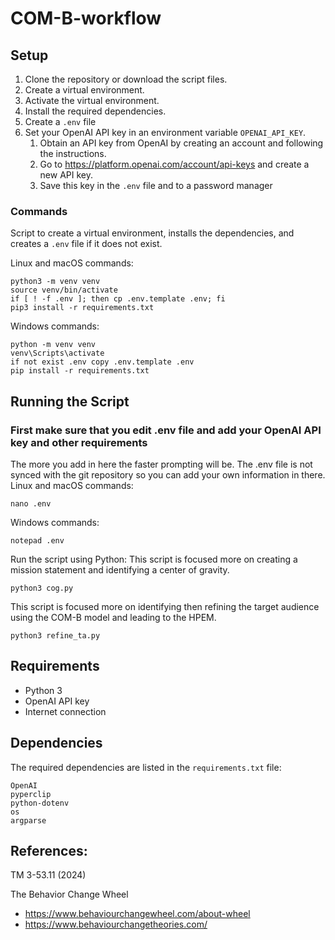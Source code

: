 # COM-B-workflow
## Setup

1. Clone the repository or download the script files.
2. Create a virtual environment.
3. Activate the virtual environment.
4. Install the required dependencies.
5. Create a `.env` file 
6. Set your OpenAI API key in an environment variable `OPENAI_API_KEY`.
    1. Obtain an API key from OpenAI by creating an account and following the instructions.
    1. Go to https://platform.openai.com/account/api-keys and create a new API key.
    1. Save this key in the `.env` file and to a password manager

### Commands
Script to create a virtual environment, installs the dependencies, and creates a `.env` file if it does not exist.

Linux and macOS commands:
```shell
python3 -m venv venv
source venv/bin/activate
if [ ! -f .env ]; then cp .env.template .env; fi
pip3 install -r requirements.txt
```

Windows commands:
```shell
python -m venv venv
venv\Scripts\activate
if not exist .env copy .env.template .env
pip install -r requirements.txt
```

## Running the Script
### First make sure that you edit .env file and add your OpenAI API key and other requirements
The more you add in here the faster prompting will be. The .env file is not synced with the git repository so you can add your own information in there.
Linux and macOS commands:
```shell
nano .env
```

Windows commands:
```shell
notepad .env
```

Run the script using Python:
This script is focused more on creating a mission statement and identifying a center of gravity. 

```shell
python3 cog.py
```

This script is focused more on identifying then refining the target audience using the COM-B model and leading to the HPEM. 
```shell
python3 refine_ta.py
```

## Requirements

- Python 3
- OpenAI API key
- Internet connection

## Dependencies

The required dependencies are listed in the `requirements.txt` file:

```text
OpenAI
pyperclip
python-dotenv
os
argparse
```

## References:
TM 3-53.11 (2024)

The Behavior Change Wheel 
  - https://www.behaviourchangewheel.com/about-wheel
  - https://www.behaviourchangetheories.com/
